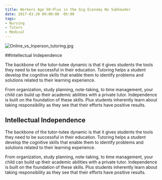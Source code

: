 ```yaml
---
title: Workers Age 50-Plus in the Gig Economy No Subheader
date: 2017-03-20 09:00:00 -05:00
tags:
- Nursing
- Tutors
- Medical
---
```


![Online_vs_Inperson_tutoring.jpg](/blog/uploads/Online_vs_Inperson_tutoring.jpg)

##Intellectual Independence

The backbone of the tutor-tutee dynamic is that it gives students the tools they need to be successful in their education. Tutoring helps a student develop the cognitive skills that enable them to identify problems and solutions related to their learning experience.

From organization, study planning, note-taking, to time management, your child can build up their academic abilities with a private tutor. Independence is built on the foundation of these skills. Plus students inherently learn about taking responsibility as they see that their efforts have positive results.

## Intellectual Independence

The backbone of the tutor-tutee dynamic is that it gives students the tools they need to be successful in their education. Tutoring helps a student develop the cognitive skills that enable them to identify problems and solutions related to their learning experience.

From organization, study planning, note-taking, to time management, your child can build up their academic abilities with a private tutor. Independence is built on the foundation of these skills. Plus students inherently learn about taking responsibility as they see that their efforts have positive results.
